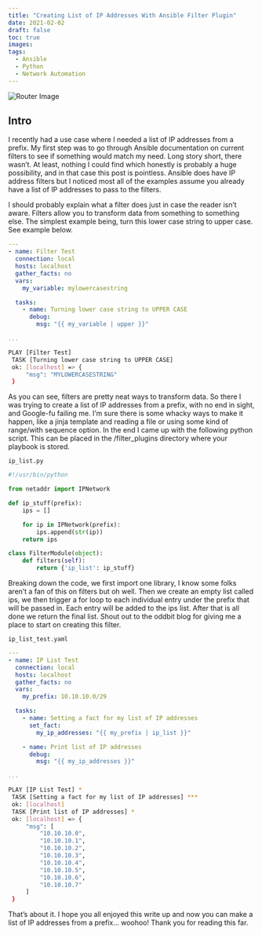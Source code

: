 ```yaml
---
title: "Creating List of IP Addresses With Ansible Filter Plugin"
date: 2021-02-02
draft: false
toc: true
images:
tags:
  - Ansible
  - Python
  - Network Automation
---
```


![Router Image](/blog/images/router_pool_large.png)

## Intro

I recently had a use case where I needed a list of IP addresses from a prefix. My first step was to go through Ansible documentation on current filters to see if something would match my need. Long story short, there wasn’t. At least, nothing I could find which honestly is probably a huge possibility, and in that case this post is pointless. Ansible does have IP address filters but I noticed most all of the examples assume you already have a list of IP addresses to pass to the filters.

I should probably explain what a filter does just in case the reader isn’t aware. Filters allow you to transform data from something to something else. The simplest example being, turn this lower case string to upper case. See example below.

```yaml
---
- name: Filter Test
  connection: local
  hosts: localhost
  gather_facts: no
  vars:
    my_variable: mylowercasestring

  tasks:
    - name: Turning lower case string to UPPER CASE
      debug:
        msg: "{{ my_variable | upper }}"

...
```

```bash
PLAY [Filter Test]
 TASK [Turning lower case string to UPPER CASE]
 ok: [localhost] => {
     "msg": "MYLOWERCASESTRING"
 }
```

As you can see, filters are pretty neat ways to transform data. So there I was trying to create a list of IP addresses from a prefix, with no end in sight, and Google-fu failing me. I’m sure there is some whacky ways to make it happen, like a jinja template and reading a file or using some kind of range/with sequence option. In the end I came up with the following python script. This can be placed in the /filter_plugins directory where your playbook is stored.

`ip_list.py`

```python
#!/usr/bin/python

from netaddr import IPNetwork

def ip_stuff(prefix):
    ips = []

    for ip in IPNetwork(prefix):
        ips.append(str(ip))
    return ips

class FilterModule(object):
    def filters(self):
        return {'ip_list': ip_stuff}
```

Breaking down the code, we first import one library, I know some folks aren’t a fan of this on filters but oh well. Then we create an empty list called ips, we then trigger a for loop to each individual entry under the prefix that will be passed in. Each entry will be added to the ips list. After that is all done we return the final list. Shout out to the oddbit blog for giving me a place to start on creating this filter.

`ip_list_test.yaml`

```yaml
---
- name: IP List Test
  connection: local
  hosts: localhost
  gather_facts: no
  vars:
    my_prefix: 10.10.10.0/29

  tasks:
    - name: Setting a fact for my list of IP addresses
      set_fact:
        my_ip_addresses: "{{ my_prefix | ip_list }}"

    - name: Print list of IP addresses
      debug:
        msg: "{{ my_ip_addresses }}"

...
```

```bash
PLAY [IP List Test] *
 TASK [Setting a fact for my list of IP addresses] ***
 ok: [localhost]
 TASK [Print list of IP addresses] *
 ok: [localhost] => {
     "msg": [
         "10.10.10.0",
         "10.10.10.1",
         "10.10.10.2",
         "10.10.10.3",
         "10.10.10.4",
         "10.10.10.5",
         "10.10.10.6",
         "10.10.10.7"
     ]
 }
```

That’s about it. I hope you all enjoyed this write up and now you can make a list of IP addresses from a prefix… woohoo! Thank you for reading this far.
